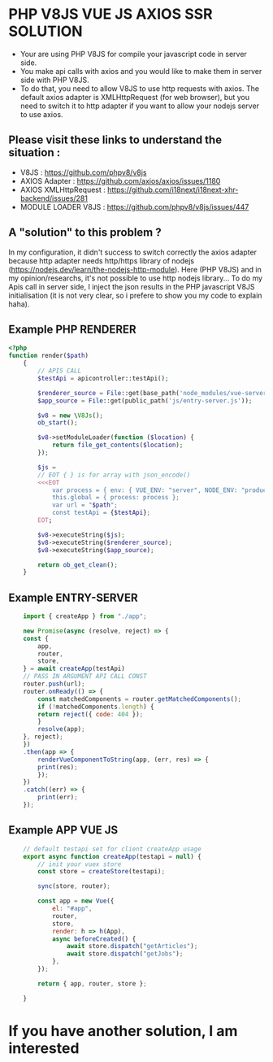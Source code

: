 # PHP V8JS VUE JS AXIOS SSR SOLUTION

* Your are using PHP V8JS for compile your javascript code in server side.
* You make api calls with axios and you would like to make them in server side with PHP V8JS.
* To do that, you need to allow V8JS to use http requests with axios. The default axios adapter is XMLHttpRequest (for web browser), but you need to switch it to http adapter if you want to allow your nodejs server to use axios.

## Please visit these links to understand the situation :
* V8JS : https://github.com/phpv8/v8js
* AXIOS Adapter : https://github.com/axios/axios/issues/1180
* AXIOS XMLHttpRequest : https://github.com/i18next/i18next-xhr-backend/issues/281
* MODULE LOADER V8JS : https://github.com/phpv8/v8js/issues/447

## A "solution" to this problem ?
In my configuration, it didn't success to switch correctly the axios adapter because http adapter needs http/https library of nodejs (https://nodejs.dev/learn/the-nodejs-http-module). Here (PHP V8JS) and in my opinion/researchs, it's not possible to use http nodejs library... 
To do my Apis call in server side, I inject the json results in the PHP javascript V8JS initialisation (it is not very clear, so i prefere to show you my code to explain haha).

## Example PHP RENDERER
```php
<?php
function render($path)
    {
        // APIS CALL
        $testApi = apicontroller::testApi();

        $renderer_source = File::get(base_path('node_modules/vue-server-renderer/basic.js'));
        $app_source = File::get(public_path('js/entry-server.js'));

        $v8 = new \V8Js();
        ob_start();

        $v8->setModuleLoader(function ($location) {
            return file_get_contents($location);
        });

        $js =
        // EOT { } is for array with json_encode()
        <<<EOT
            var process = { env: { VUE_ENV: "server", NODE_ENV: "production" } }; 
            this.global = { process: process }; 
            var url = "$path";
            const testApi = {$testApi};
        EOT;

        $v8->executeString($js);
        $v8->executeString($renderer_source);
        $v8->executeString($app_source);

        return ob_get_clean();
    }
```
## Example ENTRY-SERVER
```javascript
    import { createApp } from "./app";

    new Promise(async (resolve, reject) => {
    const {
        app,
        router,
        store,
    } = await createApp(testApi)
    // PASS IN ARGUMENT API CALL CONST
    router.push(url);
    router.onReady(() => {
        const matchedComponents = router.getMatchedComponents();
        if (!matchedComponents.length) {
        return reject({ code: 404 });
        }
        resolve(app);
    }, reject);
    })
    .then(app => {
        renderVueComponentToString(app, (err, res) => {
        print(res);
        });
    })
    .catch((err) => {
        print(err);
    });
```

## Example APP VUE JS
```javascript
    // default testapi set for client createApp usage
    export async function createApp(testapi = null) {
        // init your vuex store
        const store = createStore(testapi);

        sync(store, router);

        const app = new Vue({
            el: "#app",
            router,
            store,
            render: h => h(App),
            async beforeCreated() {
                await store.dispatch("getArticles");
                await store.dispatch("getJobs");
            },
        });

        return { app, router, store };

    }
```

# If you have another solution, I am interested
